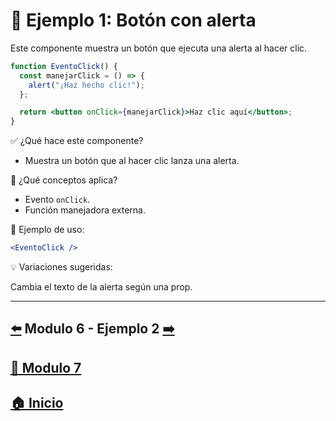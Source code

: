 
# 🧪 Ejemplo 1: Botón con alerta

Este componente muestra un botón que ejecuta una alerta al hacer clic.

```jsx
function EventoClick() {
  const manejarClick = () => {
    alert("¡Haz hecho clic!");
  };

  return <button onClick={manejarClick}>Haz clic aquí</button>;
}
```

✅ ¿Qué hace este componente?

* Muestra un botón que al hacer clic lanza una alerta.

🧠 ¿Qué conceptos aplica?

* Evento `onClick`.
* Función manejadora externa.

📌 Ejemplo de uso:

```jsx
<EventoClick />
```

💡 Variaciones sugeridas:

Cambia el texto de la alerta según una prop.

---

## [⬅️](../Modulo_6.md) Modulo 6 - Ejemplo 2 [➡️](../Ejemplos/Ejemplo_2.md)
## [📄 Modulo 7](../Modulo_7.md)
## [🏠 Inicio](../../README.md)
